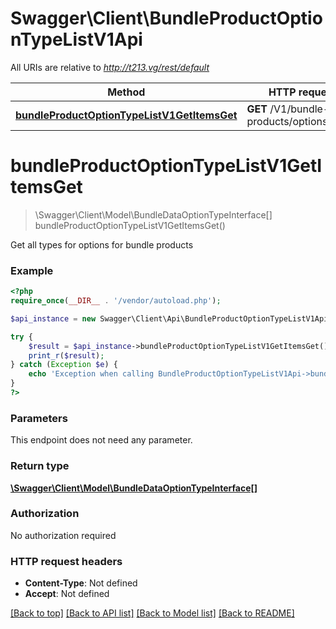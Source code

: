 # Swagger\Client\BundleProductOptionTypeListV1Api

All URIs are relative to *http://t213.vg/rest/default*

Method | HTTP request | Description
------------- | ------------- | -------------
[**bundleProductOptionTypeListV1GetItemsGet**](BundleProductOptionTypeListV1Api.md#bundleProductOptionTypeListV1GetItemsGet) | **GET** /V1/bundle-products/options/types | 


# **bundleProductOptionTypeListV1GetItemsGet**
> \Swagger\Client\Model\BundleDataOptionTypeInterface[] bundleProductOptionTypeListV1GetItemsGet()



Get all types for options for bundle products

### Example
```php
<?php
require_once(__DIR__ . '/vendor/autoload.php');

$api_instance = new Swagger\Client\Api\BundleProductOptionTypeListV1Api();

try {
    $result = $api_instance->bundleProductOptionTypeListV1GetItemsGet();
    print_r($result);
} catch (Exception $e) {
    echo 'Exception when calling BundleProductOptionTypeListV1Api->bundleProductOptionTypeListV1GetItemsGet: ', $e->getMessage(), PHP_EOL;
}
?>
```

### Parameters
This endpoint does not need any parameter.

### Return type

[**\Swagger\Client\Model\BundleDataOptionTypeInterface[]**](../Model/BundleDataOptionTypeInterface.md)

### Authorization

No authorization required

### HTTP request headers

 - **Content-Type**: Not defined
 - **Accept**: Not defined

[[Back to top]](#) [[Back to API list]](../../README.md#documentation-for-api-endpoints) [[Back to Model list]](../../README.md#documentation-for-models) [[Back to README]](../../README.md)


